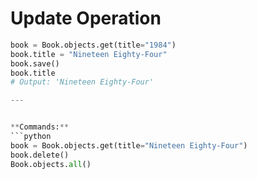 # Update Operation

```python
book = Book.objects.get(title="1984")
book.title = "Nineteen Eighty-Four"
book.save()
book.title
# Output: 'Nineteen Eighty-Four'

---


**Commands:**
```python
book = Book.objects.get(title="Nineteen Eighty-Four")
book.delete()
Book.objects.all()
